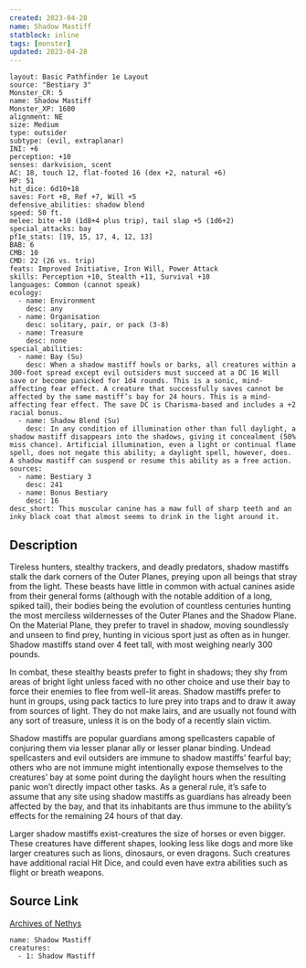 ```yaml
---
created: 2023-04-28
name: Shadow Mastiff
statblock: inline
tags: [monster]
updated: 2023-04-28
---
```

```statblock
layout: Basic Pathfinder 1e Layout
source: "Bestiary 3"
Monster_CR: 5
name: Shadow Mastiff
Monster_XP: 1600
alignment: NE
size: Medium
type: outsider
subtype: (evil, extraplanar)
INI: +6
perception: +10
senses: darkvision, scent
AC: 18, touch 12, flat-footed 16 (dex +2, natural +6)
HP: 51
hit_dice: 6d10+18
saves: Fort +8, Ref +7, Will +5
defensive_abilities: shadow blend
speed: 50 ft.
melee: bite +10 (1d8+4 plus trip), tail slap +5 (1d6+2)
special_attacks: bay
pf1e_stats: [19, 15, 17, 4, 12, 13]
BAB: 6
CMB: 10
CMD: 22 (26 vs. trip)
feats: Improved Initiative, Iron Will, Power Attack
skills: Perception +10, Stealth +11, Survival +10
languages: Common (cannot speak)
ecology:
  - name: Environment
    desc: any
  - name: Organisation
    desc: solitary, pair, or pack (3-8)
  - name: Treasure
    desc: none
special_abilities:
  - name: Bay (Su)
    desc: When a shadow mastiff howls or barks, all creatures within a 300-foot spread except evil outsiders must succeed at a DC 16 Will save or become panicked for 1d4 rounds. This is a sonic, mind-affecting fear effect. A creature that successfully saves cannot be affected by the same mastiff’s bay for 24 hours. This is a mind-affecting fear effect. The save DC is Charisma-based and includes a +2 racial bonus.
  - name: Shadow Blend (Su)
    desc: In any condition of illumination other than full daylight, a shadow mastiff disappears into the shadows, giving it concealment (50% miss chance). Artificial illumination, even a light or continual flame spell, does not negate this ability; a daylight spell, however, does. A shadow mastiff can suspend or resume this ability as a free action.
sources:
  - name: Bestiary 3
    desc: 241
  - name: Bonus Bestiary
    desc: 16
desc_short: This muscular canine has a maw full of sharp teeth and an inky black coat that almost seems to drink in the light around it.
```
## Description
Tireless hunters, stealthy trackers, and deadly predators, shadow mastiffs stalk the dark corners of the Outer Planes, preying upon all beings that stray from the light. These beasts have little in common with actual canines aside from their general forms (although with the notable addition of a long, spiked tail), their bodies being the evolution of countless centuries hunting the most merciless wildernesses of the Outer Planes and the Shadow Plane. On the Material Plane, they prefer to travel in shadow, moving soundlessly and unseen to find prey, hunting in vicious sport just as often as in hunger. Shadow mastiffs stand over 4 feet tall, with most weighing nearly 300 pounds.

In combat, these stealthy beasts prefer to fight in shadows; they shy from areas of bright light unless faced with no other choice and use their bay to force their enemies to flee from well-lit areas. Shadow mastiffs prefer to hunt in groups, using pack tactics to lure prey into traps and to draw it away from sources of light. They do not make lairs, and are usually not found with any sort of treasure, unless it is on the body of a recently slain victim.

Shadow mastiffs are popular guardians among spellcasters capable of conjuring them via lesser planar ally or lesser planar binding. Undead spellcasters and evil outsiders are immune to shadow mastiffs’ fearful bay; others who are not immune might intentionally expose themselves to the creatures’ bay at some point during the daylight hours when the resulting panic won’t directly impact other tasks. As a general rule, it’s safe to assume that any site using shadow mastiffs as guardians has already been affected by the bay, and that its inhabitants are thus immune to the ability’s effects for the remaining 24 hours of that day.

Larger shadow mastiffs exist-creatures the size of horses or even bigger. These creatures have different shapes, looking less like dogs and more like larger creatures such as lions, dinosaurs, or even dragons. Such creatures have additional racial Hit Dice, and could even have extra abilities such as flight or breath weapons.
## Source Link
[Archives of Nethys](https://aonprd.com/MonsterDisplay.aspx?ItemName=Shadow%20Mastiff)
```encounter-table
name: Shadow Mastiff
creatures:
  - 1: Shadow Mastiff
```
